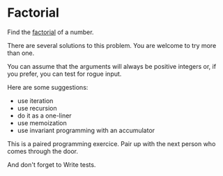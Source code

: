 # Factorial

Find the [factorial](http://en.wikipedia.org/wiki/Factorial) of a number.

There are several solutions to this problem. You are welcome to try more than one.

You can assume that the arguments will always be positive integers or, if you prefer, you can test for rogue input.

Here are some suggestions:

* use iteration
* use recursion
* do it as a one-liner
* use memoization
* use invariant programming with an accumulator

This is a paired programming exercice. Pair up with the next person who comes through the door.

And don't forget to Write tests.